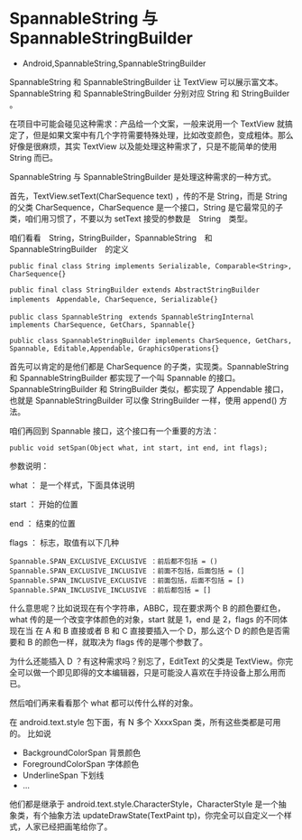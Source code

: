 # SpannableString 与 SpannableStringBuilder
- Android,SpannableString,SpannableStringBuilder

SpannableString 和 SpannableStringBuilder 让 TextView 可以展示富文本。SpannableString 和 SpannableStringBuilder 分别对应 String 和 StringBuilder 。

在项目中可能会碰见这种需求：产品给一个文案，一般来说用一个 TextView 就搞定了，但是如果文案中有几个字符需要特殊处理，比如改变颜色，变成粗体。那么好像是很麻烦，其实 TextView 以及能处理这种需求了，只是不能简单的使用 String 而已。

SpannableString 与 SpannableStringBuilder 是处理这种需求的一种方式。

首先，TextView.setText(CharSequence text) ，传的不是 String，而是 String 的父类 CharSequence，CharSequence 是一个接口，String 是它最常见的子类，咱们用习惯了，不要以为 setText 接受的参数是　String　类型。

咱们看看　String，StringBuilder，SpannableString　和　SpannableStringBuilder　的定义

    public final class String implements Serializable, Comparable<String>, CharSequence{}

    public final class StringBuilder extends AbstractStringBuilder implements　Appendable, CharSequence, Serializable{}

    public class SpannableString　extends SpannableStringInternal　implements CharSequence, GetChars, Spannable{}

    public class SpannableStringBuilder implements CharSequence, GetChars, Spannable, Editable,Appendable, GraphicsOperations{}

首先可以肯定的是他们都是 CharSequence 的子类，实现类。SpannableString 和 SpannableStringBuilder 都实现了一个叫 Spannable 的接口。SpannableStringBuilder 和 StringBuilder 类似，都实现了 Appendable 接口，也就是 SpannableStringBuilder 可以像 StringBuilder 一样，使用 append() 方法。

咱们再回到 Spannable 接口，这个接口有一个重要的方法：

    public void setSpan(Object what, int start, int end, int flags);

参数说明：

what ： 是一个样式，下面具体说明

start ： 开始的位置

end ： 结束的位置

flags ： 标志，取值有以下几种


    Spannable.SPAN_EXCLUSIVE_EXCLUSIVE ：前后都不包括 = ()
    Spannable.SPAN_EXCLUSIVE_INCLUSIVE ：前面不包括，后面包括 = (]
    Spannable.SPAN_INCLUSIVE_EXCLUSIVE ：前面包括，后面不包括 = [)
    Spannable.SPAN_INCLUSIVE_INCLUSIVE ：前后都包括 = []

什么意思呢？比如说现在有个字符串，ABBC，现在要求两个 B 的颜色要红色，what 传的是一个改变字体颜色的对象，start 就是 1，end 是 2，flags 的不同体现在当 在 A 和 B 直接或者 B 和 C 直接要插入一个 D，那么这个 D 的颜色是否需要和 B 的颜色一样，就取决为 flags 传的是哪个参数了。

为什么还能插入 D ？有这种需求吗？别忘了，EditText 的父类是 TextView。你完全可以做一个即见即得的文本编辑器，只是可能没人喜欢在手持设备上那么用而已。

然后咱们再来看看那个 what 都可以传什么样的对象。

在 android.text.style 包下面，有 N 多个 XxxxSpan 类，所有这些类都是可用的。
比如说 

 * BackgroundColorSpan 背景颜色
 * ForegroundColorSpan 字体颜色
 * UnderlineSpan 下划线
 * ...

他们都是继承于 android.text.style.CharacterStyle，CharacterStyle 是一个抽象类，有个抽象方法 updateDrawState(TextPaint tp)，你完全可以自定义一个样式，人家已经把画笔给你了。